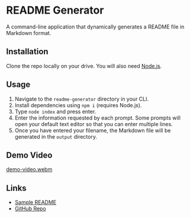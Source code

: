 # README Generator

A command-line application that dynamically generates a README file in Markdown format.

## Installation

Clone the repo locally on your drive. You will also need [Node.js](https://nodejs.org/en/).

## Usage

1. Navigate to the `readme-generator` directory in your CLI.
2. Install dependencies using `npm i` (requires Node.js).
3. Type `node index` and press enter.
4. Enter the information requested by each prompt. Some prompts will open your default text editor so that you can enter multiple lines.
5. Once you have entered your filename, the Markdown file will be generated in the `output` directory.

## Demo Video

[demo-video.webm](https://user-images.githubusercontent.com/118075006/222616366-8709449f-eadd-4b29-97bd-e1e757f6e5ed.webm)

## Links
- [Sample README](https://github.com/CKBoytGT/readme-generator/blob/main/output/sample-README.md)
- [GitHub Repo](https://github.com/CKBoytGT/readme-generator)
